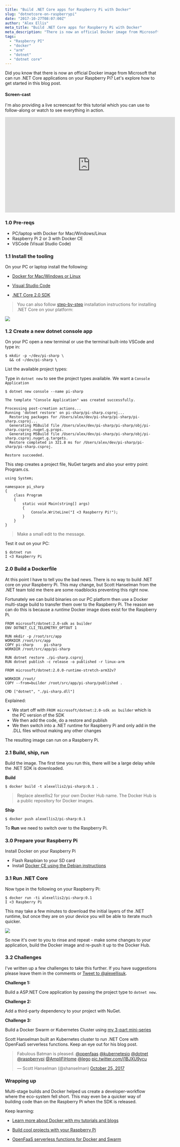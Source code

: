 ```yaml
---
title: "Build .NET Core apps for Raspberry Pi with Docker"
slug: "dotnetcore-on-raspberrypi"
date: "2017-10-27T08:07:00Z"
author: "Alex Ellis"
meta_title: "Build .NET Core apps for Raspberry Pi with Docker"
meta_description: "There is now an official Docker image from Microsoft that can run .NET Core applications on your Raspberry Pi. Let's find out how in this hands-on guide."
tags:
  - "Raspberry PI"
  - "docker"
  - "arm"
  - "dotnet"
  - "dotnet core"
---
```


Did you know that there is now an official Docker image from Microsoft that can run .NET Core applications on your Raspberry Pi? Let's explore how to get started in this blog post.

#### Screen-cast

I'm also providing a live screencast for this tutorial which you can use to follow-along or watch to see everything in action.

<iframe width="560" height="315" src="https://www.youtube.com/embed/A8LVzsx9LNA" frameborder="0" allowfullscreen></iframe>

### 1.0 Pre-reqs

* PC/laptop with Docker for Mac/Windows/Linux
* Raspberry Pi 2 or 3 with Docker CE
* VSCode (Visual Studio Code)

### 1.1 Install the tooling

On your PC or laptop install the following:

* [Docker for Mac/Windows or Linux](https://store.docker.com)

* [Visual Studio Code](https://code.visualstudio.com)

* [.NET Core 2.0 SDK](https://www.microsoft.com/net/download/core)

>You can also follow [step-by-step](https://www.microsoft.com/net/download/core) installation instructions for installing .NET Core on your platform:

![](/content/images/2017/10/Screen-Shot-2017-10-27-at-09.11.29.png)

### 1.2 Create a new dotnet console app

On your PC open a new terminal or use the terminal built-into VSCode and type in:

```
$ mkdir -p ~/dev/pi-sharp \
  && cd ~/dev/pi-sharp \
```

List the available project types:

Type in `dotnet new` to see the project types available. We want a `Console Application`

```
$ dotnet new console --name pi-sharp

The template "Console Application" was created successfully.

Processing post-creation actions...
Running 'dotnet restore' on pi-sharp/pi-sharp.csproj...
  Restoring packages for /Users/alex/dev/pi-sharp/pi-sharp/pi-sharp.csproj...
  Generating MSBuild file /Users/alex/dev/pi-sharp/pi-sharp/obj/pi-sharp.csproj.nuget.g.props.
  Generating MSBuild file /Users/alex/dev/pi-sharp/pi-sharp/obj/pi-sharp.csproj.nuget.g.targets.
  Restore completed in 321.8 ms for /Users/alex/dev/pi-sharp/pi-sharp/pi-sharp.csproj.

Restore succeeded.
```

This step creates a project file, NuGet targets and also your entry point: Program.cs.

```
using System;

namespace pi_sharp
{
    class Program
    {
        static void Main(string[] args)
        {
            Console.WriteLine("I <3 Raspberry Pi!");
        }
    }
}
```

> Make a small edit to the message.

Test it out on your PC:

```
$ dotnet run
I <3 Raspberry Pi
```

### 2.0 Build a Dockerfile

At this point I have to tell you the bad news. There is no way to build .NET core on your Raspberry Pi. This may change, but Scott Hanselman from the .NET team told me there are some roadblocks preventing this right now.

Fortunately we can build binaries on our PC platform then use a Docker multi-stage build to transfer them over to the Raspberry Pi. The reason we can do this is because a *runtime* Docker image does exist for the Raspberry Pi.

```
FROM microsoft/dotnet:2.0-sdk as builder  
ENV DOTNET_CLI_TELEMETRY_OPTOUT 1

RUN mkdir -p /root/src/app  
WORKDIR /root/src/app  
COPY pi-sharp     pi-sharp  
WORKDIR /root/src/app/pi-sharp

RUN dotnet restore ./pi-sharp.csproj  
RUN dotnet publish -c release -o published -r linux-arm

FROM microsoft/dotnet:2.0.0-runtime-stretch-arm32v7

WORKDIR /root/  
COPY --from=builder /root/src/app/pi-sharp/published .

CMD ["dotnet", "./pi-sharp.dll"]
```

Explained:

* We start off with `FROM microsoft/dotnet:2.0-sdk as builder` which is the PC version of the SDK
* We then add the code, do a restore and publish
* We then switch into a .NET runtime for Raspberry Pi and only add in the .DLL files without making any other changes

The resulting image can run on a Raspberry Pi.

### 2.1 Build, ship, run

Build the image. The first time you run this, there will be a large delay while the .NET SDK is downloaded.

**Build**

```
$ docker build -t alexellis2/pi-sharp:0.1 .
```

> Replace alexellis2 for your own Docker Hub name. The Docker Hub is a public repository for Docker images.

**Ship**

```
$ docker push alexellis2/pi-sharp:0.1
```

To **Run** we need to switch over to the Raspberry Pi.

### 3.0 Prepare your Raspberry Pi

Install Docker on your Raspberry Pi

* Flash Raspbian to your SD card
* Install [Docker CE using the Debian instructions]( https://docs.docker.com/engine/installation/linux/docker-ce/debian/)

### 3.1 Run .NET Core

Now type in the following on your Raspberry Pi:

```
$ docker run -ti alexellis2/pi-sharp:0.1
I <3 Raspberry Pi
```

This may take a few minutes to download the initial layers of the .NET runtime, but once they are on your device you will be able to iterate much quicker.

![](/content/images/2017/10/Screen-Shot-2017-10-27-at-10.59.45-AM.png)

So now it's over to you to rinse and repeat - make some changes to your application, build the Docker image and re-push it up to the Docker Hub.

### 3.2 Challenges

I've written up a few challenges to take this further. If you have suggestions please leave them in the comments or [Tweet to @alexellisuk](https://twitter.com/alexellisuk).

**Challenge 1:**

Build a ASP.NET Core application by passing the project type to `dotnet new`.

**Challenge 2:**

Add a third-party dependency to your project with NuGet.

**Challenge 3:**

Build a Docker Swarm or Kubernetes Cluster using [my 3-part mini-series](https://blog.alexellis.io/serverless-kubernetes-on-raspberry-pi/)

Scott Hanselman built an Kubernetes cluster to run .NET Core with OpenFaaS serverless functions. Keep an eye out for his blog post.

<blockquote class="twitter-tweet" data-lang="en"><p lang="en" dir="ltr">Fabulous Batman is pleased. <a href="https://twitter.com/openfaas?ref_src=twsrc%5Etfw">@openfaas</a> <a href="https://twitter.com/kubernetesio?ref_src=twsrc%5Etfw">@kubernetesio</a> <a href="https://twitter.com/dotnet?ref_src=twsrc%5Etfw">@dotnet</a> <a href="https://twitter.com/raspberrypi?ref_src=twsrc%5Etfw">@raspberrypi</a> <a href="https://twitter.com/AmpliFiHome?ref_src=twsrc%5Etfw">@AmpliFiHome</a> <a href="https://twitter.com/Lego?ref_src=twsrc%5Etfw">@lego</a> <a href="https://t.co/j1BJXU9ycu">pic.twitter.com/j1BJXU9ycu</a></p>&mdash; Scott Hanselman (@shanselman) <a href="https://twitter.com/shanselman/status/923115953868509185?ref_src=twsrc%5Etfw">October 25, 2017</a></blockquote> <script async src="https://platform.twitter.com/widgets.js" charset="utf-8"></script>

### Wrapping up

Multi-stage builds and Docker helped us create a developer-workflow where the eco-system fell short. This may even be a quicker way of building code than on the Raspberry Pi when the SDK is released.

Keep learning:

* [Learn more about Docker with my tutorials and blogs](https://blog.alexellis.io/tag/docker/)

* [Build cool projects with your Raspberry Pi](https://blog.alexellis.io/tag/raspberry-pi/)

* [OpenFaaS serverless functions for Docker and Swarm](https://blog.alexellis.io/serverless-kubernetes-on-raspberry-pi/)